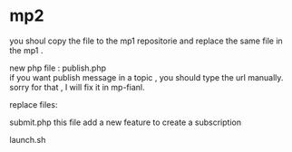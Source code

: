 # mp2
you shoul copy the file to the mp1  repositorie and replace the same file in the mp1 .


new php file :
publish.php  
  if you want publish message in a topic , you should type the url manually. sorry for that , I will fix it in mp-fianl.

replace files: 

submit.php
  this file add a new feature to create a subscription 

launch.sh
